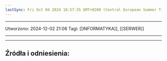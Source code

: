 ```yaml
---
lastSync: Fri Oct 04 2024 18:57:35 GMT+0200 (Central European Summer Time)
---
```


---
Utworzono: 2024-12-02 21:06
Tagi: [[INFORMATYKA]], [[SERWER]]

---




---
## Źródła i odniesienia:
